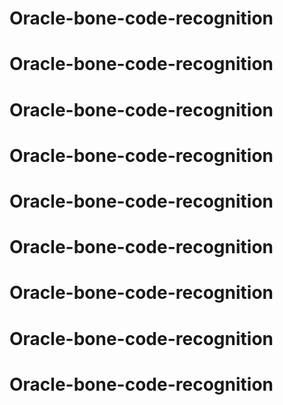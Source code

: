 # Oracle-bone-code-recognition
# Oracle-bone-code-recognition
# Oracle-bone-code-recognition
# Oracle-bone-code-recognition
# Oracle-bone-code-recognition
# Oracle-bone-code-recognition
# Oracle-bone-code-recognition
# Oracle-bone-code-recognition
# Oracle-bone-code-recognition
